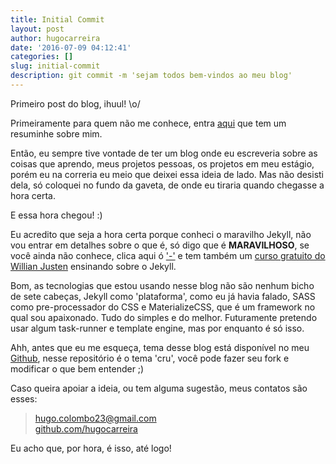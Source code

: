 ```yaml
---
title: Initial Commit
layout: post
author: hugocarreira
date: '2016-07-09 04:12:41'
categories: []
slug: initial-commit
description: git commit -m 'sejam todos bem-vindos ao meu blog'
---
```


Primeiro post do blog, ihuul! \o/

Primeiramente para quem não me conhece, entra [aqui](/me/pt-br) que tem um resuminhe sobre mim.

Então, eu sempre tive vontade de ter um blog onde eu escreveria sobre as coisas que aprendo, meus projetos pessoas, os projetos em meu estágio, porém eu na correria eu meio que deixei essa ideia de lado. Mas não desisti dela, só coloquei no fundo da gaveta, de onde eu tiraria quando chegasse a hora certa.

E essa hora chegou! :)

Eu acredito que seja a hora certa porque conheci o maravilho Jekyll, não vou entrar em detalhes sobre o que é, só digo que é **MARAVILHOSO**, se você ainda não conhece, clica aqui ó ['-'](https://jekyllrb.com/) e tem também um [curso gratuito do Willian Justen](http://willianjusten.teachable.com/courses/criando-sites-estaticos-com-jekyll) ensinando sobre o Jekyll.

Bom, as tecnologias que estou usando nesse blog não são nenhum bicho de sete cabeças, Jekyll como 'plataforma', como eu já havia falado, SASS como pre-processador do CSS e MaterializeCSS, que é um framework no qual sou apaixonado. Tudo do simples e do melhor. Futuramente pretendo usar algum task-runner e template engine, mas por enquanto é só isso.

Ahh, antes que eu me esqueça, tema desse blog está disponível no meu [Github](https://github.com/hugocarreira/jekyll-materializecss), nesse repositório é o tema 'cru', você pode fazer seu fork e modificar o que bem entender ;)

Caso queira apoiar a ideia, ou tem alguma sugestão, meus contatos são esses:

> hugo.colombo23@gmail.com  
> [github.com/hugocarreira](github.com/hugocarreira)


Eu acho que, por hora, é isso, até logo!






